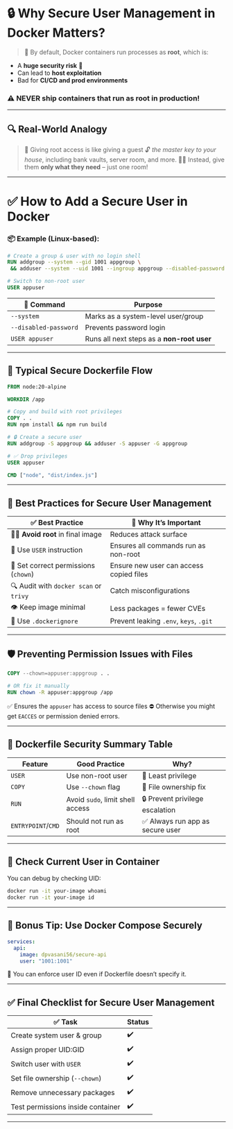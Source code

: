 # 🔒 Why Secure User Management in Docker Matters?

> 🧠 By default, Docker containers run processes as **root**, which is:

* A **huge security risk** 🧨
* Can lead to **host exploitation**
* Bad for **CI/CD and prod environments**

### ⚠️ NEVER ship containers that run as root in production!

---

## 🔍 Real-World Analogy

> 🏡 Giving root access is like giving a guest 🔓 *the master key to your house*, including bank vaults, server room, and more.
> 🧑‍💻 Instead, give them **only what they need** – just one room!

---

# ✅ How to Add a Secure User in Docker

### 📦 Example (Linux-based):

```dockerfile
# Create a group & user with no login shell
RUN addgroup --system --gid 1001 appgroup \
 && adduser --system --uid 1001 --ingroup appgroup --disabled-password appuser

# Switch to non-root user
USER appuser
```

| 🔑 Command            | Purpose                                    |
| --------------------- | ------------------------------------------ |
| `--system`            | Marks as a system-level user/group         |
| `--disabled-password` | Prevents password login                    |
| `USER appuser`        | Runs all next steps as a **non-root user** |

---

## 🔁 Typical Secure Dockerfile Flow

```dockerfile
FROM node:20-alpine

WORKDIR /app

# Copy and build with root privileges
COPY . .
RUN npm install && npm run build

# 🔒 Create a secure user
RUN addgroup -S appgroup && adduser -S appuser -G appgroup

# ✅ Drop privileges
USER appuser

CMD ["node", "dist/index.js"]
```

---

## 🧠 Best Practices for Secure User Management

| ✅ Best Practice                        | 💬 Why It’s Important                   |
| -------------------------------------- | --------------------------------------- |
| 🧑‍💻 **Avoid root** in final image    | Reduces attack surface                  |
| 🔐 Use `USER` instruction              | Ensures all commands run as non-root    |
| 📂 Set correct permissions (`chown`)   | Ensure new user can access copied files |
| 🔍 Audit with `docker scan` or `trivy` | Catch misconfigurations                 |
| 👁️ Keep image minimal                 | Less packages = fewer CVEs              |
| 📜 Use `.dockerignore`                 | Prevent leaking `.env`, `keys`, `.git`  |

---

## 🛡️ Preventing Permission Issues with Files

```dockerfile
COPY --chown=appuser:appgroup . .

# OR fix it manually
RUN chown -R appuser:appgroup /app
```

✅ Ensures the `appuser` has access to source files
⛔ Otherwise you might get `EACCES` or permission denied errors.

---

## 🔐 Dockerfile Security Summary Table

| Feature            | Good Practice                    | Why?                            |
| ------------------ | -------------------------------- | ------------------------------- |
| `USER`             | Use non-root user                | 🧱 Least privilege              |
| `COPY`             | Use `--chown` flag               | 🧽 File ownership fix           |
| `RUN`              | Avoid `sudo`, limit shell access | 🔒 Prevent privilege escalation |
| `ENTRYPOINT`/`CMD` | Should not run as root           | ✅ Always run app as secure user |

---

## 🧪 Check Current User in Container

You can debug by checking UID:

```bash
docker run -it your-image whoami
docker run -it your-image id
```

---

## 🧰 Bonus Tip: Use Docker Compose Securely

```yaml
services:
  api:
    image: dpvasani56/secure-api
    user: "1001:1001"
```

📌 You can enforce user ID even if Dockerfile doesn’t specify it.

---

## ✅ Final Checklist for Secure User Management

| ✅ Task                            | Status |
| --------------------------------- | ------ |
| Create system user & group        | ✔️     |
| Assign proper UID\:GID            | ✔️     |
| Switch user with `USER`           | ✔️     |
| Set file ownership (`--chown`)    | ✔️     |
| Remove unnecessary packages       | ✔️     |
| Test permissions inside container | ✔️     |

---


